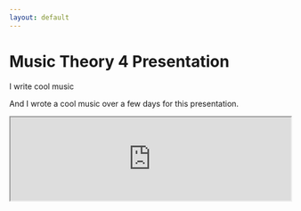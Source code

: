 ```yaml
---
layout: default
---
```


# Music Theory 4 Presentation

I write cool music

And I wrote a cool music over a few days for this presentation.

<div class="embed-responsive embed-responsive-16by9">
<iframe src="https://docs.google.com/file/d/0B8aGkJVsdqiJamVpUnJ1TDlFbFU/preview" width="100%" padding-bottom="100%"></iframe>
</div>

